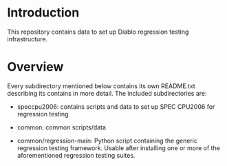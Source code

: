 Introduction
============

This repository contains data to set up Diablo regression testing
infrastructure.

Overview
========

Every subdirectory mentioned below contains its own README.txt describing its
contains in more detail. The included subdirectories are:

* speccpu2006: contains scripts and data to set up SPEC CPU2006 for regression
testing

* common: common scripts/data
 - common/regression-main: Python script containing the generic regression
     testing framework. Usable after installing one or more of the
     aforementioned regression testing suites.
